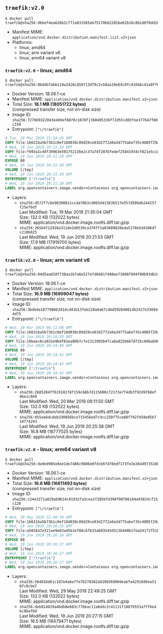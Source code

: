 ## `traefik:v2.0`

```console
$ docker pull traefik@sha256:dbbef4ea626b2cf71a031565eb751f0b62201be62b18c8b1d8f8dd2887af4af9
```

-	Manifest MIME: `application/vnd.docker.distribution.manifest.list.v2+json`
-	Platforms:
	-	linux; amd64
	-	linux; arm variant v6
	-	linux; arm64 variant v8

### `traefik:v2.0` - linux; amd64

```console
$ docker pull traefik@sha256:0bddb7abb119a2426cd59713d79c2cb8aa19e64c0fc416bbc41a9ff075f65abd
```

-	Docker Version: 18.06.1-ce
-	Manifest MIME: `application/vnd.docker.distribution.manifest.v2+json`
-	Total Size: **18.1 MB (18051722 bytes)**  
	(compressed transfer size, not on-disk size)
-	Image ID: `sha256:727669322043e469ef8870c1878f1360405336f72d55cd03fee377647f80c158`
-	Entrypoint: `["\/traefik"]`

```dockerfile
# Tue, 19 Mar 2019 21:34:26 GMT
COPY file:16631ba5b73b1c0ef18d038c89d29ce03d2772a9a3d775abef35c4085f29a3bf in /etc/ssl/certs/ 
# Wed, 19 Jun 2019 20:21:19 GMT
COPY file:f993a1cddf39963e59175213be2c37a74f207bfe4ef25841934cf821e5c1d720 in / 
# Wed, 19 Jun 2019 20:21:20 GMT
EXPOSE 80
# Wed, 19 Jun 2019 20:21:20 GMT
VOLUME [/tmp]
# Wed, 19 Jun 2019 20:21:20 GMT
ENTRYPOINT ["/traefik"]
# Wed, 19 Jun 2019 20:21:20 GMT
LABEL org.opencontainers.image.vendor=Containous org.opencontainers.image.url=https://traefik.io org.opencontainers.image.title=Traefik org.opencontainers.image.description=A modern reverse-proxy org.opencontainers.image.version=v2.0.0-alpha6 org.opencontainers.image.documentation=https://docs.traefik.io
```

-	Layers:
	-	`sha256:d572f7c8e98390811ccda70b3cd865d413636517e557d586db244257f25ef6df`  
		Last Modified: Tue, 19 Mar 2019 21:35:04 GMT  
		Size: 132.0 KB (132022 bytes)  
		MIME: application/vnd.docker.image.rootfs.diff.tar.gzip
	-	`sha256:265b4f12928a311de2d0539ca376ff1a03889820eda5170e5d4306d7c210b025`  
		Last Modified: Wed, 19 Jun 2019 20:21:53 GMT  
		Size: 17.9 MB (17919700 bytes)  
		MIME: application/vnd.docker.image.rootfs.diff.tar.gzip

### `traefik:v2.0` - linux; arm variant v6

```console
$ docker pull traefik@sha256:04d5aad10f730aa1b7a6e527efd6681f448ee71098f694f80b93db2cb9c27832
```

-	Docker Version: 18.06.1-ce
-	Manifest MIME: `application/vnd.docker.distribution.manifest.v2+json`
-	Total Size: **16.9 MB (16909047 bytes)**  
	(compressed transfer size, not on-disk size)
-	Image ID: `sha256:3bdb4e18779806341dcd41b13feb228a0a67c4bd592b4081db2d17e336944d75`
-	Entrypoint: `["\/traefik"]`

```dockerfile
# Wed, 20 Mar 2019 08:11:08 GMT
COPY file:16631ba5b73b1c0ef18d038c89d29ce03d2772a9a3d775abef35c4085f29a3bf in /etc/ssl/certs/ 
# Wed, 19 Jun 2019 20:24:39 GMT
COPY file:18baec0ca932e9bdf81ea80b7cfe1313995b4fca6a825b667d715c0dbab98b82 in / 
# Wed, 19 Jun 2019 20:24:40 GMT
EXPOSE 80
# Wed, 19 Jun 2019 20:24:41 GMT
VOLUME [/tmp]
# Wed, 19 Jun 2019 20:24:42 GMT
ENTRYPOINT ["/traefik"]
# Wed, 19 Jun 2019 20:24:42 GMT
LABEL org.opencontainers.image.vendor=Containous org.opencontainers.image.url=https://traefik.io org.opencontainers.image.title=Traefik org.opencontainers.image.description=A modern reverse-proxy org.opencontainers.image.version=v2.0.0-alpha6 org.opencontainers.image.documentation=https://docs.traefik.io
```

-	Layers:
	-	`sha256:2b85204ff61918278f159c68b7d115600c72173e7f4db3f92d97b8ef4be1c8e9`  
		Last Modified: Wed, 20 Mar 2019 08:11:50 GMT  
		Size: 132.0 KB (132022 bytes)  
		MIME: application/vnd.docker.image.rootfs.diff.tar.gzip
	-	`sha256:055ee6dcdeb330856bce715456ed7c9cc250f75ce88f792f458e95b710f74293`  
		Last Modified: Wed, 19 Jun 2019 20:25:38 GMT  
		Size: 16.8 MB (16777025 bytes)  
		MIME: application/vnd.docker.image.rootfs.diff.tar.gzip

### `traefik:v2.0` - linux; arm64 variant v8

```console
$ docker pull traefik@sha256:da9ed985e8ee1de7486c9886e0fdcb6fd78edf173fe3e264d97351889060ed8c
```

-	Docker Version: 18.06.1-ce
-	Manifest MIME: `application/vnd.docker.distribution.manifest.v2+json`
-	Total Size: **16.6 MB (16611493 bytes)**  
	(compressed transfer size, not on-disk size)
-	Image ID: `sha256:c24e3271a829ab9614c01932fa3cea1f285bfd398f00f86184a93824cf15c126`
-	Entrypoint: `["\/traefik"]`

```dockerfile
# Wed, 29 May 2019 22:48:34 GMT
COPY file:16631ba5b73b1c0ef18d038c89d29ce03d2772a9a3d775abef35c4085f29a3bf in /etc/ssl/certs/ 
# Wed, 19 Jun 2019 20:26:25 GMT
COPY file:a5016a7e321ae9e83a45b1ef04cbf615a8d3545d513b440b1fea241f2f518e02 in / 
# Wed, 19 Jun 2019 20:26:26 GMT
EXPOSE 80
# Wed, 19 Jun 2019 20:26:27 GMT
VOLUME [/tmp]
# Wed, 19 Jun 2019 20:26:27 GMT
ENTRYPOINT ["/traefik"]
# Wed, 19 Jun 2019 20:26:27 GMT
LABEL org.opencontainers.image.vendor=Containous org.opencontainers.image.url=https://traefik.io org.opencontainers.image.title=Traefik org.opencontainers.image.description=A modern reverse-proxy org.opencontainers.image.version=v2.0.0-alpha6 org.opencontainers.image.documentation=https://docs.traefik.io
```

-	Layers:
	-	`sha256:584016d61c187e4a6e7fe7b278382a810b56900deabfe42918d6ea510fc0cbe7`  
		Last Modified: Wed, 29 May 2019 22:49:25 GMT  
		Size: 132.0 KB (132022 bytes)  
		MIME: application/vnd.docker.image.rootfs.diff.tar.gzip
	-	`sha256:deb814019a4bdb8e603c77b6ac11a8ddc2c41131f18879553a7ff6e4bc86af0d`  
		Last Modified: Wed, 19 Jun 2019 20:27:15 GMT  
		Size: 16.5 MB (16479471 bytes)  
		MIME: application/vnd.docker.image.rootfs.diff.tar.gzip
